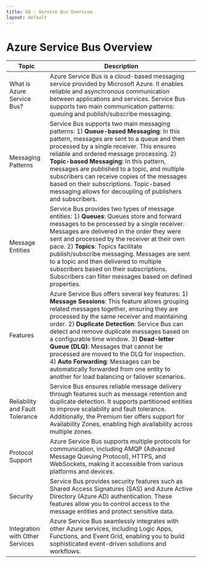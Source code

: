 ```yaml
---
title: SB - Service Bus Overview
layout: default
---
```

# Azure Service Bus Overview
| Topic | Description |
|-|-|
| What is Azure Service Bus? | Azure Service Bus is a cloud-based messaging service provided by Microsoft Azure. It enables reliable and asynchronous communication between applications and services. Service Bus supports two main communication patterns: queuing and publish/subscribe messaging. |
| Messaging Patterns | Service Bus supports two main messaging patterns: 1) **Queue-based Messaging**: In this pattern, messages are sent to a queue and then processed by a single receiver. This ensures reliable and ordered message processing. 2) **Topic-based Messaging**: In this pattern, messages are published to a topic, and multiple subscribers can receive copies of the messages based on their subscriptions. Topic-based messaging allows for decoupling of publishers and subscribers. |
| Message Entities | Service Bus provides two types of message entities: 1) **Queues**: Queues store and forward messages to be processed by a single receiver. Messages are delivered in the order they were sent and processed by the receiver at their own pace. 2) **Topics**: Topics facilitate publish/subscribe messaging. Messages are sent to a topic and then delivered to multiple subscribers based on their subscriptions. Subscribers can filter messages based on defined properties. |
| Features | Azure Service Bus offers several key features: 1) **Message Sessions**: This feature allows grouping related messages together, ensuring they are processed by the same receiver and maintaining order. 2) **Duplicate Detection**: Service Bus can detect and remove duplicate messages based on a configurable time window. 3) **Dead-letter Queue (DLQ)**: Messages that cannot be processed are moved to the DLQ for inspection. 4) **Auto Forwarding**: Messages can be automatically forwarded from one entity to another for load balancing or failover scenarios. |
| Reliability and Fault Tolerance | Service Bus ensures reliable message delivery through features such as message retention and duplicate detection. It supports partitioned entities to improve scalability and fault tolerance. Additionally, the Premium tier offers support for Availability Zones, enabling high availability across multiple zones. |
| Protocol Support | Azure Service Bus supports multiple protocols for communication, including AMQP (Advanced Message Queuing Protocol), HTTPS, and WebSockets, making it accessible from various platforms and devices. |
| Security | Service Bus provides security features such as Shared Access Signatures (SAS) and Azure Active Directory (Azure AD) authentication. These features allow you to control access to the message entities and protect sensitive data. |
| Integration with Other Services | Azure Service Bus seamlessly integrates with other Azure services, including Logic Apps, Functions, and Event Grid, enabling you to build sophisticated event-driven solutions and workflows. |
